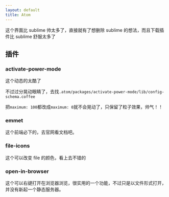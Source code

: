 ```yaml
---
layout: default
title: Atom
---
```


这个界面比 sublime 帅太多了，直接就有了想删除 sublime 的想法，而且下载插件比 sublime 舒服太多了

## 插件

### activate-power-mode

这个动态的太酷了

不过过分晃动眼睛了，去找`.atom/packages/activate-power-mode/lib/config-schema.coffee`

把`maximum: 100`都改成`maximum: 0`就不会晃动了，只保留了粒子效果，帅气！！

### emmet

这个前端必下的，去官网看文档吧。

### file-icons

这个可以改变 file 的颜色，看上去不错的

### open-in-browser

这个可以右键打开在浏览器浏览，很实用的一个功能，不过只是以文件形式打开，并没有新起一个静态服务器。
